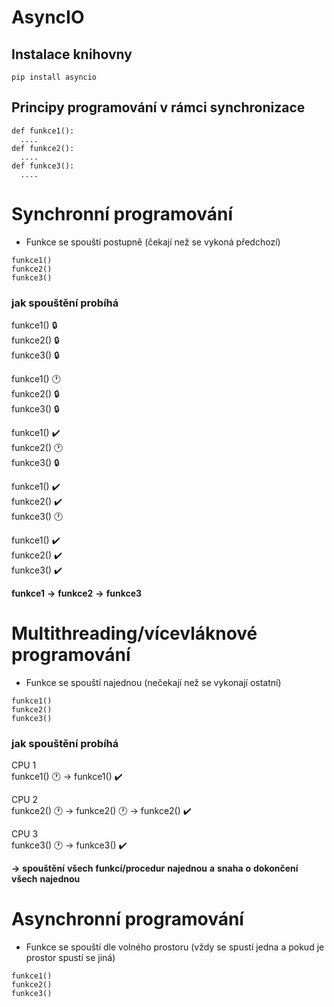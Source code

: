# AsyncIO 


## Instalace knihovny
```
pip install asyncio
```
## Principy programování v rámci synchronizace
```
def funkce1():
  ....
def funkce2():
  ....
def funkce3():
  ....
```
# Synchronní programování
+ Funkce se spouští postupně (čekají než se vykoná předchozí)
```
funkce1()
funkce2()
funkce3()
```
### jak spouštění probíhá
funkce1() 🔒  
funkce2() 🔒  
funkce3() 🔒  

funkce1() 🕐  
funkce2() 🔒  
funkce3() 🔒  

funkce1() ✔️  
funkce2() 🕐  
funkce3() 🔒  

funkce1() ✔️  
funkce2() ✔️  
funkce3() 🕐  

funkce1() ✔️  
funkce2() ✔️  
funkce3() ✔️  

**funkce1** **->** **funkce2** **->** **funkce3**

# Multithreading/vícevláknové programování
+ Funkce se spouští najednou (nečekají než se vykonají ostatní)
```
funkce1()
funkce2()
funkce3()
```
### jak spouštění probíhá
CPU 1  
funkce1() 🕐 -> funkce1() ✔️

CPU 2  
funkce2() 🕐 -> funkce2() 🕐 -> funkce2() ✔️

CPU 3  
funkce3() 🕐 -> funkce3() ✔️

**->** **spouštění** **všech** **funkcí/procedur** **najednou** **a** **snaha** **o** **dokončení** **všech** **najednou**

# Asynchronní programování
+ Funkce se spouští dle volného prostoru (vždy se spustí jedna a pokud je prostor spustí se jiná)
```
funkce1()
funkce2()
funkce3()
```
